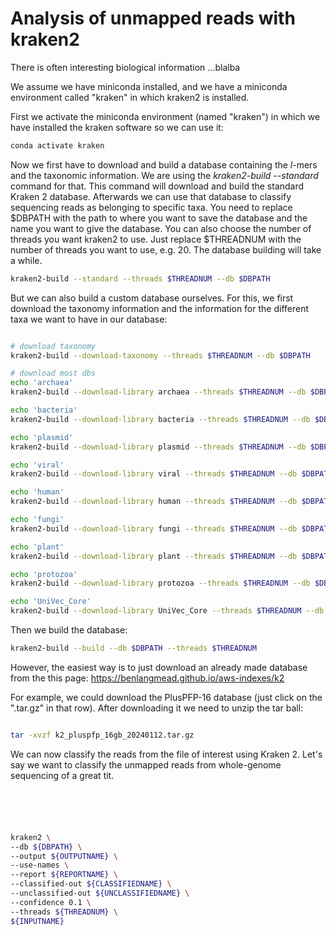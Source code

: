 # Analysis of unmapped reads with kraken2 #


There is often interesting biological information ...blalba

We assume we have miniconda installed, and we have a miniconda environment called "kraken" in which kraken2 is installed.


First we activate the miniconda environment (named "kraken") in which we have installed the kraken software so we can use it:

```sh
conda activate kraken
```

Now we first have to download and build a database containing the *l*-mers and the taxonomic information. We are using the *kraken2-build --standard* command for that. This command will download and build the standard Kraken 2 database. Afterwards we can use that database to classify sequencing reads as belonging to specific taxa. You need to replace $DBPATH with the path to where you want to save the database and the name you want to give the database. You can also choose the number of threads you  want kraken2 to use. Just replace $THREADNUM with the number of threads you want to use, e.g. 20. The database building will take a while.

```sh
kraken2-build --standard --threads $THREADNUM --db $DBPATH
```

But we can also build a custom database ourselves. For this, we first download the taxonomy information and the information for the different taxa we want to have in our database:

```sh

# download taxonomy
kraken2-build --download-taxonomy --threads $THREADNUM --db $DBPATH

# download most dbs
echo 'archaea'
kraken2-build --download-library archaea --threads $THREADNUM --db $DBPATH

echo 'bacteria'
kraken2-build --download-library bacteria --threads $THREADNUM --db $DBPATH

echo 'plasmid'
kraken2-build --download-library plasmid --threads $THREADNUM --db $DBPATH

echo 'viral'
kraken2-build --download-library viral --threads $THREADNUM --db $DBPATH

echo 'human'
kraken2-build --download-library human --threads $THREADNUM --db $DBPATH

echo 'fungi'
kraken2-build --download-library fungi --threads $THREADNUM --db $DBPATH

echo 'plant'
kraken2-build --download-library plant --threads $THREADNUM --db $DBPATH

echo 'protozoa'
kraken2-build --download-library protozoa --threads $THREADNUM --db $DBPATH

echo 'UniVec_Core'
kraken2-build --download-library UniVec_Core --threads $THREADNUM --db $DBPATH


```

Then we build the database:


```sh
kraken2-build --build --db $DBPATH --threads $THREADNUM

```


However, the easiest way is to just download an already made database from the this page: https://benlangmead.github.io/aws-indexes/k2

For example, we could download the PlusPFP-16 database (just click on the ".tar.gz" in that row). After downloading it we need to unzip the tar ball:

```sh

tar -xvzf k2_pluspfp_16gb_20240112.tar.gz

```

We can now classify the reads from the file of interest using Kraken 2. Let's say we want to classify the unmapped reads from whole-genome sequencing of a great tit.


```sh





kraken2 \
--db ${DBPATH} \
--output ${OUTPUTNAME} \
--use-names \
--report ${REPORTNAME} \
--classified-out ${CLASSIFIEDNAME} \
--unclassified-out ${UNCLASSIFIEDNAME} \
--confidence 0.1 \
--threads ${THREADNUM} \
${INPUTNAME}

```









